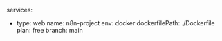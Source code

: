 services:
  - type: web
    name: n8n-project
    env: docker
    dockerfilePath: ./Dockerfile
    plan: free
    branch: main
